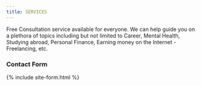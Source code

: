 ```yaml
---
title: SERVICES
---
```


Free Consultation service available for everyone. We can help guide you on a plethora of topics including but not limited to Career, Mental Health, Studying abroad, Personal Finance, Earning money on the Internet - Freelancing, etc.  

### Contact Form

{% include site-form.html %}
